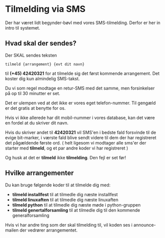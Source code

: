# Tilmelding via SMS

Der har været lidt begynder-bøvl med vores SMS-tilmelding. Derfor er her in intro til systemet.

## Hvad skal der sendes?

Der SKAL sendes teksten 

~~~~
tilmeld {arrangement} {evt dit navn}
~~~~

til **(+45) 42420321** for at tilmelde sig det først kommende arrangement. Det koster dig kun almindelig SMS-takst.

Du vi som regel modtage en retur-SMS med det samme, men forsinkelser på op til 30 minutter er set.

Det er ulempen ved at det ikke er vores eget telefon-nummer.
Til gengæld er det gratis at benytte for os.

Hvis vi ikke allerede har dit mobil-nummer i vores database, kan det være en fordel at du skriver dit navn.

Hvis du skriver andet til **42420321** vil SMS'en i bedste fald forsvinde til de evige bit-marker, i værste fald blive sendt videre til dem der har
registreret det pågældende første ord. ( helt ligesom vi modtager alle sms'er der starter med **tilmeld**, og et par andre koder vi har registreret )

Og husk at det er **tilmeld** ikke **tilmelding**. Den fejl er set før!


## Hvilke arrangementer 

Du kan bruge følgende koder til at tilmelde dig med:

* **tilmeld installfest** til at tilmedle dig næste installfest
* **tilmeld linuxaften** til at tilmedle dig næste linuxaften
* **tilmeld python** til at tilmedle dig næste møde i python-gruppen
* **tilmeld genertalforsamling** til at tilmedle dig til den kommende generalforsamling

Hvis vi har andre ting som der skal tilmelding til, vil koden ses i announce-mailen der vedrører arrangementet.

